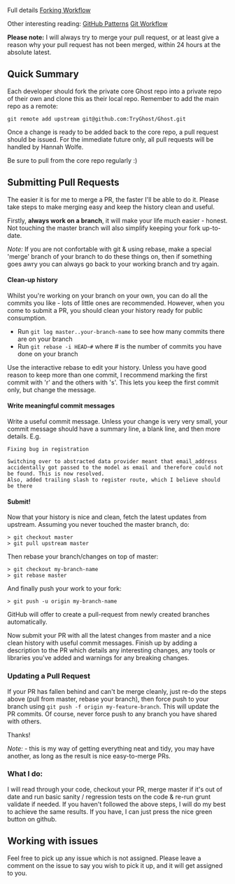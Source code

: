 Full details
[Forking Workflow](http://www.atlassian.com/git/workflows#!workflow-forking)

Other interesting reading:
[GitHub Patterns](http://blog.quickpeople.co.uk/2013/07/10/useful-github-patterns/)
[Git Workflow](https://sandofsky.com/blog/git-workflow.html)

**Please note:** I will always try to merge your pull request, or at least give a reason why your pull request has not been merged, within 24 hours at the absolute latest.

## Quick Summary

Each developer should fork the private core Ghost repo into a private repo of their own and clone this as their local repo. Remember to add the main repo as a remote:

    git remote add upstream git@github.com:TryGhost/Ghost.git

Once a change is ready to be added back to the core repo, a pull request should be issued. For the immediate future only, all pull requests will be handled by Hannah Wolfe.

Be sure to pull from the core repo regularly :)

## Submitting Pull Requests

The easier it is for me to merge a PR, the faster I'll be able to do it. Please take steps to make merging easy and keep the history clean and useful.

Firstly, **always work on a branch**, it will make your life much easier - honest. Not touching the master branch will also simplify keeping your fork up-to-date.

*Note:* If you are not confortable with git & using rebase, make a special 'merge' branch of your branch to do these things on, then if something goes awry you can always go back to your working branch and try again.

#### Clean-up history

Whilst you're working on your branch on your own, you can do all the commits you like - lots of little ones are recommended. However, when you come to submit a PR, you should clean your history ready for public consumption.

- Run `git log master..your-branch-name` to see how many commits there are on your branch
- Run `git rebase -i HEAD~#` where # is the number of commits you have done on your branch

Use the interactive rebase to edit your history. Unless you have good reason to keep more than one commit, I recommend marking the first commit with 'r' and the others with 's'. This lets you keep the first commit only, but change the message.

#### Write meaningful commit messages

Write a useful commit message. Unless your change is very very small, your commit message should have a summary line, a blank line, and then more details. E.g.

```
Fixing bug in registration

Switching over to abstracted data provider meant that email_address
accidentally got passed to the model as email and therefore could not
be found. This is now resolved.
Also, added trailing slash to register route, which I believe should be there
```

#### Submit!

Now that your history is nice and clean, fetch the latest updates from upstream. Assuming you never touched the master branch, do:

    > git checkout master
    > git pull upstream master

Then rebase your branch/changes on top of master:

    > git checkout my-branch-name
    > git rebase master

And finally push your work to your fork:

    > git push -u origin my-branch-name

GitHub will offer to create a pull-request from newly created branches automatically.

Now submit your PR with all the latest changes from master and a nice clean history with useful commit messages. Finish up by adding a description to the PR which details any interesting changes, any tools or libraries you've added and warnings for any breaking changes.

### Updating a Pull Request

If your PR has fallen behind and can't be merge cleanly, just re-do the steps above (pull from master, rebase your branch), then force push to your branch using `git push -f origin my-feature-branch`. This will update the PR commits. Of course, never force push to any branch you have shared with others.

Thanks!

*Note:* - this is my way of getting everything neat and tidy, you may have another, as long as the result is nice easy-to-merge PRs.

### What I do:

I will read through your code, checkout your PR, merge master if it's out of date and run basic sanity / regression tests on the code & re-run grunt validate if needed. If you haven't followed the above steps, I will do my best to achieve the same results. If you have, I can just press the nice green button on github.


## Working with issues

Feel free to pick up any issue which is not assigned. Please leave a comment on the issue to say you wish to pick it up, and it will get assigned to you.